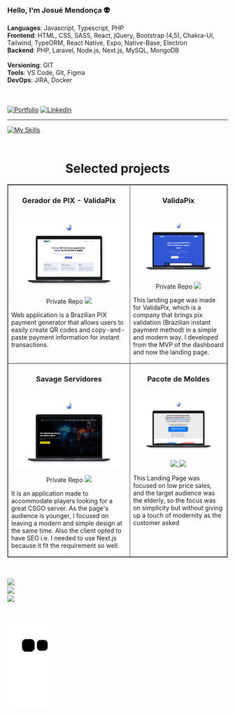 ### Hello, I'm Josué Mendonça 👽

<div>
    <div>
        <strong>Languages</strong>: 
        <span>
            Javascript, Typescript, PHP
        </span>
    </div>
    <div>
        <strong>Frontend</strong>: 
        <span>
            HTML, CSS, SASS, React, jQuery, Bootstrap (4,5), Chakra-UI, Tailwind, TypeORM, React Native, Expo, Native-Base, Electron
        </span>
    </div>
    <div>
        <strong>Backend</strong>: 
        <span>
            PHP, Laravel, Node.js, Next.js, MySQL, MongoDB
        </span>
    </div>
    <br />    
    <div>
        <strong>Versioning</strong>: 
        <span>
            GIT
        </span>
    </div>
    <div>
        <strong>Tools</strong>: 
        <span>
            VS Code, Git, Figma
        </span>
    </div>
     <div>
        <strong>DevOps</strong>: 
        <span>
            JIRA, Docker
        </span>
    </div>
    <br />
    <div style="padding: 10px 0"></div>
    
[![Portfolio](https://img.shields.io/badge/website-000000?style=for-the-badge&logo=About.me&logoColor=white)](https://josuenm-portfolio.vercel.app)
[![LinkedIn](https://img.shields.io/badge/LinkedIn-0077B5?style=for-the-badge&logo=linkedin&logoColor=white)](https://www.linkedin.com/in/josuenm)
</div>

<hr />

[![My Skills](https://skillicons.dev/icons?i=html,css,sass,bootstrap,tailwind,js,ts,react,nextjs,nodejs,express,mongodb,vscode,figma,git)](https://skillicons.dev)

<div style="padding: 5px 0"></div>

<h1 align="center">Selected projects</h1>
<table border bordercolor="#505050" width="100%">

<tr>
<td wdith="50%" valign="top">

<h3 align="center">Gerador de PIX - ValidaPix</h3>

<br />
<a target="_blank" href="https://gerarqrcodepix.validapix.tech">
<img src="assets/validapix-gerador.jpg" width="100%" alt="Savage servidores"/>
</a>
<br />

<p align="center">
<span>Private Repo</span>
<a href="https://gerarqrcodepix.validapix.tech" target="_blank">
<img src="https://img.shields.io/static/v1?label=|&message=WEBSITE&color=cdf998&style=plastic&logo=wordpress&logo-color=white"/>
</a>
</p>

<p>
Web application is a Brazilian PIX payment generator that allows users to easily create QR codes and copy-and-paste payment information for instant transactions.
</p>
</td>

<td wdith="50%" valign="top">

<h3 align="center">ValidaPix</h3>

<br />
<a target="_blank" href="https://www.validapix.tech">
<img src="assets/validapix-thumb.jpg" width="100%" alt="Savage servidores"/>
</a>
<br />

<p align="center">
<span>Private Repo</span>
<a href="https://www.validapix.tech" target="_blank">
<img src="https://img.shields.io/static/v1?label=|&message=WEBSITE&color=cdf998&style=plastic&logo=wordpress&logo-color=white"/>
</a>
</p>

<p>
This landing page was made for ValidaPix, which is a company that brings pix validation (Brazilian instant payment method) in a simple and modern way. I developed from the MVP of the dashboard and now the landing page.
</p>
</td>

</tr>

<tr>
<td wdith="50%" valign="top">

<h3 align="center">Savage Servidores</h3>

<br />
<a target="_blank" href="https://www.savageservidores.com">
<img src="assets/savage-servidores-thumb.jpg" width="100%" alt="Savage servidores"/>
</a>
<br />

<p align="center">
<span>Private Repo</span>
<a href="https://www.savageservidores.com" target="_blank">
<img src="https://img.shields.io/static/v1?label=|&message=WEBSITE&color=cdf998&style=plastic&logo=wordpress&logo-color=white"/>
</a>
</p>

<p>
It is an application made to accommodate players looking for a great CSGO server. As the page's audience is younger, I focused on leaving a modern and simple design at the same time. Also the client opted to have SEO i.e. I needed to use Next.js because it fit the requirement so well.
</p>

</td>

<td wdith="50%" valign="top">

<h3 align="center">Pacote de Moldes</h3>

<br />
<a target="_blank" href="https://josuenm.github.io/netflix/">
<img src="assets/molds-pack-thumb.jpg" width="100%" alt="Pacote de moldes"/>
</a>
<br />

<p align="center">
<a href="https://github.com/josuenm/lp-fabiano-02" target="_blank">
<img src="https://img.shields.io/static/v1?label=|&message=REPO&color=23555f&style=plastic&logo=github&logo-color=white"/>
</a>  
<a href="https://pacotedemoldes.com" target="_blank">
<img src="https://img.shields.io/static/v1?label=|&message=WEBSITE&color=cdf998&style=plastic&logo=wordpress&logo-color=white"/>
</a>
</p>

<p>
This Landing Page was focused on low price sales, and the target audience was the elderly, so the focus was on simplicity but without giving up a touch of modernity as the customer asked
</p>
</td>

</tr>

</table>

<div style="padding: 10px 0"></div>

![](https://github-readme-stats.vercel.app/api?username=josuenm&theme=dark&hide_border=true&include_all_commits=false&count_private=false)<br/>
![](https://github-readme-streak-stats.herokuapp.com/?user=josuenm&theme=dark&hide_border=true)<br/>
![](https://github-readme-stats.vercel.app/api/top-langs/?username=josuenm&theme=dark&hide_border=true&include_all_commits=false&count_private=false&layout=compact)

<div style="padding: 10px 0"></div>

![Snake animation](https://github.com/josuenm/josuenm/blob/output/github-contribution-grid-snake.svg)
